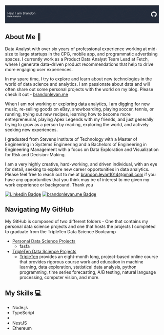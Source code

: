 ![Header](./Assets/github_header.png)

## About Me 👋

<!-- You can create your own header images using Canva, it has a lot of templates. If you do, use the following link https://www.canva.com/join/celeriac-tread-jellyfish -->
Data Analyst with over six years of professional experience working at mid-size to large startups in the CPG, mobile app, and programmatic advertising spaces. I currently work as a Product Data Analyst Team Lead at Fetch, where I generate data-driven product recommendations that help to drive more engaging user experiences.

In my spare time, I try to explore and learn about new technologies in the world of data science and analytics. I am passionate about data and will often share out some personal projects with the world on my blog. Please check it out - [brandonlevan.me](brandonlevan.me)

When I am not working or exploring data analytics, I am digging for new music, re-selling goods on eBay, snowboarding, playing soccer, tennis, or running, trying out new recipes, learning how to become more entrepreneurial, playing Apex Legends with my friends, and just generally trying to grow as a person by reading, exploring the world, and actively seeking new experiences. 

I graduated from Stevens Institute of Technology with a Master of Engineering in Systems Engineering and a Bachelors of Engineering in Engineering Management with a focus on Data Exploration and Visualization for Risk and Decision-Making.

I am a very highly creative, hard-working, and driven individual, with an eye for detail, seeking to explore new career opportunities in data analytics. Please feel free to reach out to me at brandon.levan1014@gmail.com if you have any opportunities that you think may be of interest to me given my work experience or background. Thank you

[![Linkedin Badge](https://img.shields.io/badge/linkedin-%231E77B5.svg?&style=for-the-badge&logo=linkedin&logoColor=white=https://www.linkedin.com/in/brandon-levan/)](https://www.linkedin.com/in/brandon-levan/)
[![brandonlevan.me Badge](https://img.shields.io/badge/website-000000?style=for-the-badge&logo=About.me&logoColor=white=https://www.linkedin.com/in/brandon-levan/)](https://www.brandonlevan.me)



## Navigating My GitHub 
My GitHub is composed of two different folders - One that contains my personal data science projects and one that hosts the projects I completed to graduate from the TripleTen Data Science Bootcamp
- [Personal Data Science Projects](https://github.com/brandon-levan/Personal-Data-Science-Projects)
  - fasfa
- [TripleTen Data Science Projects](https://github.com/brandon-levan/TripleTen-Data-Science-Projects)
  - [TripleTen](https://tripleten.com/data-science/) provides an eight-month long, project-based online course that provides rigorous course work and education in machine learning, data exploration, statistical data analysis, python programming, time series forecasting, A/B testing, natural language processing, computer vision, and more. 

## My Skills 💻
- Node.js
- TypeScript
- 
- NestJS
- Ethereum
